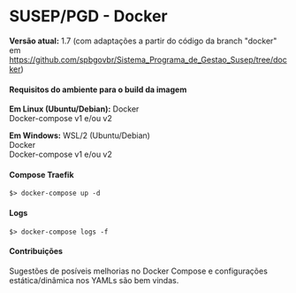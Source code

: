 # SUSEP/PGD - Docker

**Versão atual:** 1.7 (com adaptações a partir do código da branch "docker" em https://github.com/spbgovbr/Sistema_Programa_de_Gestao_Susep/tree/docker)

#### Requisitos do ambiente para o build da imagem

**Em Linux (Ubuntu/Debian):**
Docker  
Docker-compose v1 e/ou v2

**Em Windows:** 
WSL/2 (Ubuntu/Debian)  
Docker  
Docker-compose v1 e/ou v2

#### Compose Traefik

`$> docker-compose up -d`

#### Logs
`$> docker-compose logs -f`


#### Contribuições
Sugestões de posíveis melhorias no Docker Compose e configurações estática/dinâmica nos YAMLs são bem vindas.
